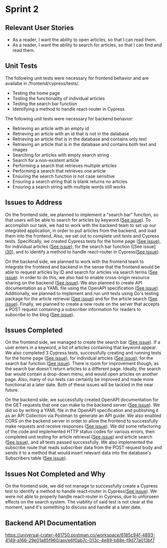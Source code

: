 # Sprint 2

## Relevant User Stories
- As a reader, I want the ability to open articles, so that I can read them.
- As a reader, I want the ability to search for articles, so that I can find and read them.

## Unit Tests
The following unit tests were necessary for frontend behavior and are availabe in /frontend/cypress/tests/.  

- Testing the home page
- Testing the functionality of individual articles
- Testing the search bar function
- Identifying a method to handle react-router in Cypress


The following unit tests were necessary for backend behavior:

- Retrieving an article with an empty id
- Retrieving an article with an id that is not in the database
- Retrieving an article that is in the database and contains only text
- Retrieving an article that is in the database and contains both text and images
- Searching for articles with empty search string
- Search for a non-existent article
- Performing a search that retrieves multiple articles
- Performing a search that retrieves one article
- Ensuring the search function is not case sensitive
- Ensuring a search string that is blank returns no articles
- Ensuring a search string with multiple words still works

## Issues to Address
On the frontend side, we planned to implement a "search bar" function, so that users will be able to search for articles by keyword ([See issue][i24]).
To accomplish our task, we had to work with the backend team to set up our integrated application, in order to pull articles from the backend, and load them into the frontend. Also, we set out to complete unit tests and Cypress tests. Specifically, we created Cypress tests for the home page ([See issue][i28]), for individual articles ([See issue][i29]), for the search bar function ([See issue] [i30]), and to identify a method to handle react-router in Cypress([See issue][i31]).

On the backend side, we planned to work with the frontend team to integrate the frontend and backend in the sense that the frontend would be able to request articles by ID and search for articles via search terms ([See issue][i21]). In order to do this, we also had to enable cross-origin resource sharing on the backend ([See issue][i25]). We also planned to create API documentation as a YAML file using the OpenAPI specification ([See issue][i20]). Additionally, we planned to implement and run unit tests using Go's testing package for the article retrieval ([See issue][i22]) and for the article search ([See issue][i23]). Finally, we planned to create a new route on the server that accepts a POST request containing a subscriber information for readers to subscribe to the blog ([See issue][i32]).

## Issues Completed
On the frontend side, we managed to create the search bar ([See issue][i24]). If a user enters in a keyword, a list of articles containing that keyword appear. We also completed 3 Cypress tests, successfully creating and running tests for the home page ([See issue][i28]), for individual articles ([See issue][i29]), for the search bar function ([See issue][i30]). There is room for improvement though, as the search bar doesn't return articles to a different page. Ideally, the search bar would contain a drop-down menu, and would open articles on another page. Also, many of our tests can certainly be improved and made more functional at a later date. Both of these issues will be tackled in the near future.

On the backend side, we successfully created OpenAPI documentation for the GET requests that one can make to the backend server ([See issue][i20]). We did so by writing a YAML file in the OpenAPI specification and publishing it as an API Collection via Postman to generate an API guide. We also enabled CORS on the backend server in order to allow the frontend to successfully make requests and receive responses ([See issue][i25]). We did some refactoring of the code and implemented HTTP status codes for various errors, then completed unit testing for article retrieval ([See issue][i22]) and article search ([See issue][i23]), and all tests passed successfully. We also implemented the subscribe route that reads subscriber data from the POST request body and sends it to a method that would insert relevant data into the database's Subscribers table ([See issue][i32]). 

## Issues Not Completed and Why
On the frontend side, we did not manage to successfully create a Cypress test to identify a method to handle react-router in Cypress([See issue][i31]). We were not able to properly handle react-router in Cypress, due to unforseen effects on the search system. The viability of said test is not clear at the moment, sand it's something to discuss and handle at a later date. 

## Backend API Documentation
https://universal-crater-481750.postman.co/workspace/6185c94f-4893-4149-a166-29e01a85f960/api/e6f0ab7c-013c-4e89-b88e-f9d77a013bf7

[i1]: https://github.com/apangasa/cen3031-skjsports/issues/1
[i2]: https://github.com/apangasa/cen3031-skjsports/issues/2
[i3]: https://github.com/apangasa/cen3031-skjsports/issues/3
[i4]: https://github.com/apangasa/cen3031-skjsports/issues/4
[i5]: https://github.com/apangasa/cen3031-skjsports/issues/5
[i6]: https://github.com/apangasa/cen3031-skjsports/issues/6
[i7]: https://github.com/apangasa/cen3031-skjsports/issues/7
[i8]: https://github.com/apangasa/cen3031-skjsports/issues/8
[i9]: https://github.com/apangasa/cen3031-skjsports/issues/9
[i10]:https://github.com/apangasa/cen3031-skjsports/issues/10
[i11]:https://github.com/apangasa/cen3031-skjsports/issues/11
[i12]:https://github.com/apangasa/cen3031-skjsports/issues/12
[i20]:https://github.com/apangasa/cen3031-skjsports/issues/20 
[i21]:https://github.com/apangasa/cen3031-skjsports/issues/21
[i22]:https://github.com/apangasa/cen3031-skjsports/issues/22 
[i23]:https://github.com/apangasa/cen3031-skjsports/issues/23
[i24]:https://github.com/apangasa/cen3031-skjsports/issues/24
[i25]:https://github.com/apangasa/cen3031-skjsports/issues/25
[i28]:https://github.com/apangasa/cen3031-skjsports/issues/28
[i29]:https://github.com/apangasa/cen3031-skjsports/issues/29
[i30]:https://github.com/apangasa/cen3031-skjsports/issues/30
[i31]:https://github.com/apangasa/cen3031-skjsports/issues/31
[i32]:https://github.com/apangasa/cen3031-skjsports/issues/32 

